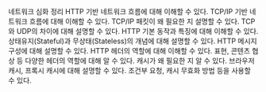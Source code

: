 네트워크 심화 정리
HTTP 기반 네트워크 흐름에 대해 이해할 수 있다.
TCP/IP 기반 네트워크 흐름에 대해 이해할 수 있다.
TCP/IP 패킷이 왜 필요한 지 설명할 수 있다.
TCP와 UDP의 차이에 대해 설명할 수 있다.
HTTP 기본 동작과 특징에 대해 이해할 수 있다.
상태유지(Stateful)과 무상태(Stateless)의 개념에 대해 설명할 수 있다.
HTTP 메시지 구성에 대해 설명할 수 있다.
HTTP 헤더의 역할에 대해 이해할 수 있다.
표현, 콘텐츠 협상 등 다양한 헤더의 역할에 대해 알 수 있다.
캐시가 왜 필요한 지 알 수 있다.
브라우저 캐시, 프록시 캐시에 대해 설명할 수 있다.
조건부 요청, 캐시 무효화 방법 등을 사용할 수 있다.
